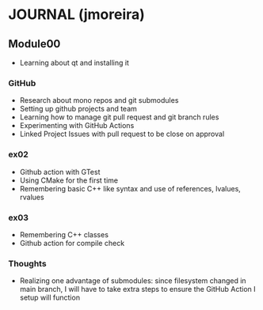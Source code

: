 # JOURNAL (jmoreira)
## Module00
- Learning about qt and installing it
### GitHub
- Research about mono repos and git submodules
- Setting up github projects and team
- Learning how to manage git pull request and git branch rules
- Experimenting with GitHub Actions
- Linked Project Issues with pull request to be close on approval
### ex02
- Github action with GTest
- Using CMake for the first time
- Remembering basic C++ like syntax and use of references, lvalues, rvalues
### ex03
- Remembering C++ classes
- Github action for compile check
### Thoughts
- Realizing one advantage of submodules: since filesystem changed in main branch, I will have to take extra steps to ensure the GitHub Action I setup will function
